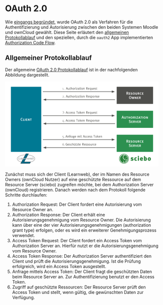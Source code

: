 # OAuth 2.0

Wie [eingangs begründet](../../#authentifizierung-und-autorisierung), wurde OAuth 2.0 als Verfahren für die Authentifizierung und Autorisierung zwischen den beiden Systemen Moodle und ownCloud gewählt. Diese Seite erläutert den [allgemeinen Protokollablauf](#allgemeiner-protokollablauf) und den speziellen, durch die `oauth2` App implementierten [Authorization Code Flow](#authorization-code-flow).

## Allgemeiner Protokollablauf

Der allgemeine [OAuth 2.0 Protokollablauf](https://tools.ietf.org/html/rfc6749#section-1.2) ist in der nachfolgenden Abbildung dargestellt.

![Authorization Code Flow](images/oauth-allgemein.svg)

Zunächst muss sich der Client (Learnweb), der im Namen des Resource Owners (ownCloud Nutzer) auf eine geschützte Ressource auf dem Resource Server (sciebo) zugreifen möchte,
bei dem Authorization Server (ownCloud) registrieren. Danach werden nach dem Protokoll folgende Schritte durchlaufen:

1. Authorization Request: Der Client fordert eine Autorisierung vom Resource Owner an.
2. Authorization Response: Der Client erhält eine Autorisierungsgenehmigung vom Resource Owner. Die Autorisierung kann über eine
der vier Autorisierungsgenehmigungen (authorization grant type) erfolgen, oder es wird ein erweiterer Genehmigungsprozess verwendet.
3. Access Token Request: Der Client fordert ein Access Token vom Authorization Server an. Hierfür nutzt er die Autorisierungsgenehmigung vom Resource Owner.
4. Access Token Response: Der Authorization Server authentifiziert den Client und prüft die Autorisierungsgenehmigung.
Ist die Prüfung erfolgreich, wird ein Access Token ausgestellt.
5. Anfrage mittels Access Token: Der Client fragt die geschützten Daten beim Resource Server an. Zur Authentifizierung benutzt er den Access Token.
6. Zugriff auf geschützte Ressourcen: Der Resource Server prüft den Access Token und stellt, wenn gültig, die gewünschten Daten zur Verfügung.
